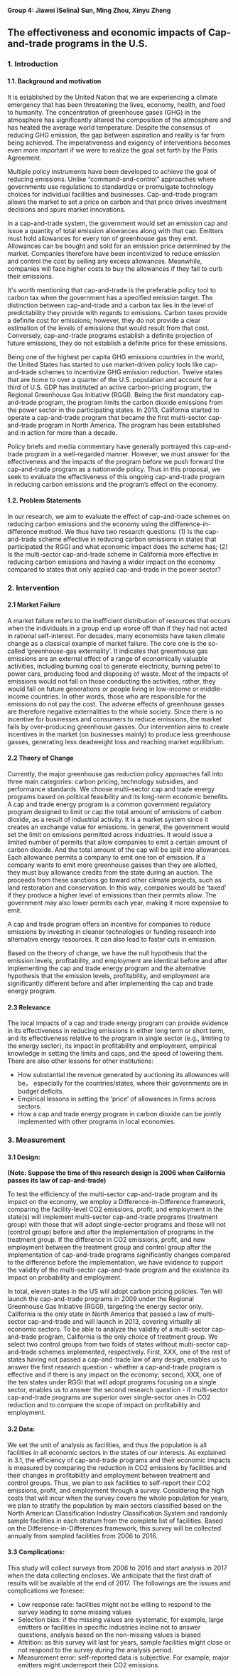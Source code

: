 **Group 4: Jiawei (Selina) Sun, Ming Zhou, Xinyu Zheng**

## The effectiveness and economic impacts of Cap-and-trade programs in the U.S.

### 1. Introduction 

#### 1.1. Background and motivation
It is established by the United Nation that we are experiencing a climate emergency that has been threatening the lives, economy, health, and food to humanity. The concentration of greenhouse gases (GHG) in the atmosphere has significantly altered the composition of the atmosphere and has heated the average world temperature. Despite the consensus of reducing GHG emission, the gap between aspiration and reality is far from being achieved. The imperativeness and exigency of interventions becomes even more important if we were to realize the goal set forth by the Paris Agreement.

Multiple policy instruments have been developed to achieve the goal of reducing emissions. Unlike “command-and-control” approaches where governments use regulations to standardize or promulgate technology choices for individual facilities and businesses. Cap-and-trade program allows the market to set a price on carbon and that price drives investment decisions and spurs market innovations.

In a cap-and-trade system, the government would set an emission cap and issue a quantity of total emission allowances along with that cap. Emitters must hold allowances for every ton of greenhouse gas they emit. Allowances can be bought and sold for an emission price determined by the market. Companies therefore have been incentivized to reduce emission and control the cost by selling any excess allowances. Meanwhile, companies will face higher costs to buy the allowances if they fail to curb their emissions.

It's worth mentioning that cap-and-trade is the preferable policy tool to carbon tax when the government has a specified emission target. The distinction between cap-and-trade and a carbon tax lies in the level of predictability they provide with regards to emissions. Carbon taxes provide a definite cost for emissions; however, they do not provide a clear estimation of the levels of emissions that would result from that cost. Conversely, cap-and-trade programs establish a definite projection of future emissions, they do not establish a definite price for these emissions.

Being one of the highest per capita GHG emissions countries in the world, the United States has started to use market-driven policy tools like cap-and-trade schemes to incentivize GHG emission reduction. Twelve states that are home to over a quarter of the U.S. population and account for a third of U.S. GDP has instituted an active carbon-pricing program, the Regional Greenhouse Gas Initiative (RGGI). Being the first mandatory cap-and-trade program, the program limits the carbon dioxide emissions from the power sector in the participating states. In 2013, California started to operate a cap-and-trade program that became the first multi-sector cap-and-trade program in North America. The program has been established and in action for more than a decade. 

Policy briefs and media commentary have generally portrayed this cap-and-trade program in a well-regarded manner. However, we must answer for the effectiveness and the impacts of the program before we push forward the cap-and-trade program as a nationwide policy. 
Thus in this proposal, we seek to evaluate the effectiveness of this ongoing cap-and-trade program in reducing carbon emissions and the program’s effect on the economy. 

#### 1.2. Problem Statements
In our research, we aim to evaluate the effect of cap-and-trade schemes on reducing carbon emissions and the economy using the difference-in-difference method. We thus have two research questions: (1) Is the cap-and-trade scheme effective in reducing carbon emissions in states that participated the RGGI and what economic impact does the scheme has; (2) Is the multi-sector cap-and-trade scheme in California more effective in reducing carbon emissions and having a wider impact on the economy compared to states that only applied cap-and-trade in the power sector?

### 2. Intervention 

#### 2.1 Market Failure 
A market failure refers to the inefficient distribution of resources that occurs when the individuals in a group end up worse off than if they had not acted in rational self-interest. For decades, many economists have taken climate change as a classical example of market failure. The core one is the so-called ‘greenhouse-gas externality’. It indicates that greenhouse gas emissions are an external effect of a range of economically valuable activities, including burning coal to generate electricity, burning petrol to power cars, producing food and disposing of waste. Most of the impacts of emissions would not fall on those conducting the activities, rather, they would fall on future generations or people living in low-income or middle-income countries. In other words, those who are responsible for the emissions do not pay the cost. The adverse effects of greenhouse gasses are therefore negative externalities to the whole society. Since there is no incentive for businesses and consumers to reduce emissions, the market fails by over-producing greenhouse gasses. Our intervention aims to create incentives in the market (on businesses mainly) to produce less greenhouse gasses, generating less deadweight loss and reaching market equilibrium. 

#### 2.2 Theory of Change 
Currently, the major greenhouse gas reduction policy approaches fall into three main categories: carbon pricing, technology subsidies, and performance standards. We choose  multi-sector cap and trade energy programs based on political feasibility and its long-term economic benefits. A cap and trade energy program is a common government regulatory program designed to limit or cap the total amount of emissions of carbon dioxide, as a result of industrial activity. It is a market system since it creates an exchange value for emissions. In general, the government would set the limit on emissions permitted across industries. It would issue a limited number of permits that allow companies to emit a certain amount of carbon dioxide. And the total amount of the cap will be split into allowances. Each allowance permits a company to emit one ton of emission. If a company wants to emit more greenhouse gasses than they are allotted, they must buy allowance credits from the state during an auction. The proceeds from these sanctions go toward other climate projects, such as land restoration and conservation. In this way, companies would be ‘taxed’ if they produce a higher level of emissions than their permits allow. The government may also lower permits each year, making it more expensive to emit. 

A cap and trade program offers an incentive for companies to reduce emissions by investing in cleaner technologies or funding research into alternative energy resources. It can also lead to faster cuts in emission.

Based on the theory of change, we have the null hypothesis that the emission levels, profitability, and employment are identical before and after implementing the cap and trade energy program and the alternative hypothesis that the emission levels, profitability, and employment are significantly different before and after implementing the cap and trade energy program. 

#### 2.3 Relevance
The local impacts of a cap and trade energy program can provide evidence in its effectiveness in reducing emissions in either long term or short term, and its effectiveness relative to the program in single sector (e.g., limiting to the energy sector), its impact in profitability and employment, empirical knowledge in setting the limits and caps, and the speed of lowering them. There are also other lessons for other institutions: 
* How substantial the revenue generated by auctioning its allowances will be， especially for the countries/states, where their governments are in budget deficits. 
* Empirical lessons in setting the ‘price’ of allowances in firms across sectors. 
* How a cap and trade energy program in carbon dioxide can be jointly implemented with other programs in local economies. 

### 3. Measurement

#### 3.1 Design:
**(Note: Suppose the time of this research design is 2006 when California passes its law of cap-and-trade)**

To test the efficiency of the multi-sector cap-and-trade program and its impact on the economy, we employ a Difference-in-Difference framework, comparing the facility-level CO2 emissions, profit, and employment in the state(s) will implement multi-sector cap-and-trade programs (treatment group) with those that will adopt single-sector programs and those will not (control group) before and after the implementation of programs in the treatment group. If the difference in CO2 emissions, profit, and new employment between the treatment group and control group after the implementation of cap-and-trade programs significantly changes compared to the difference before the implementation, we have evidence to support the validity of the multi-sector cap-and-trade program and the existence its impact on probability and employment.

In total, eleven states in the US will adopt carbon pricing policies. Ten will launch the cap-and-trade programs in 2009 under the Regional Greenhouse Gas Initiative (RGGI), targeting the energy sector only. California is the only state in North America that passed a law of multi-sector cap-and-trade and will launch in 2013, covering virtually all economic sectors. To be able to analyze the validity of a multi-sector cap-and-trade program,  California is the only choice of treatment group. We select two control groups from two folds of states without multi-sector cap-and-trade schemes implemented, respectively. First, XXX, one of the rest of states having not passed a cap-and-trade law of any design, enables us to answer the first research question - whether a cap-and-trade program is effective and if there is any impact on the economy; second, XXX, one of the ten states under RGGI that will adopt programs focusing on a single sector, enables us to answer the second research question - if multi-sector cap-and-trade programs are superior over single-sector ones in CO2 reduction and to compare the scope of impact on profitability and employment.

#### 3.2 Data:
We set the unit of analysis as facilities, and thus the population is all facilities in all economic sectors in the states of our interests. As explained in 3.1, the efficiency of cap-and-trade programs and their economic impacts is measured by comparing the reduction in CO2 emissions by facilities and their changes in profitability and employment between treatment and control groups. Thus, we plan to ask facilities to self-report their CO2 emissions, profit, and employment through a survey. Considering the high costs that will incur when the survey covers the whole population for years, we plan to stratify the population by main sectors classified based on the North American Classification Industry Classification System and randomly sample facilities in each stratum from the complete list of facilities. Based on the Difference-in-Differences framework, this survey will be collected annually from sampled facilities from 2006 to 2016.

#### 3.3 Complications:
This study will collect surveys from 2006 to 2016 and start analysis in 2017 when the data collecting encloses. We anticipate that the first draft of results will be available at the end of 2017.
The followings are the issues and complications we foresee:
* Low response rate: facilities might not be willing to respond to the survey leading to some missing values
* Selection bias: if the missing values are systematic, for example, large emitters or facilities in specific industries incline not to answer questions, analysis based on the non-missing values is biased
* Attrition: as this survey will last for years, sample facilities might close or not respond to the survey during the analysis period.
* Measurement error: self-reported data is subjective. For example, major emitters might underreport their CO2 emissions.
